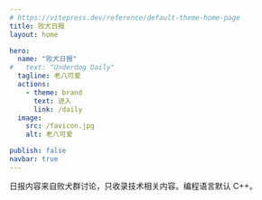 ```yaml
---
# https://vitepress.dev/reference/default-theme-home-page
title: 败犬日报
layout: home

hero:
  name: "败犬日报"
#   text: "Underdog Daily"
  tagline: 老八可爱
  actions:
    - theme: brand
      text: 进入
      link: /daily
  image:
    src: /favicon.jpg
    alt: 老八可爱

publish: false
navbar: true
---
```


日报内容来自败犬群讨论，只收录技术相关内容。编程语言默认 C++。
